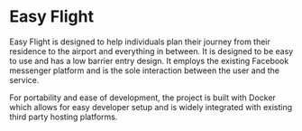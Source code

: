 # Easy Flight

Easy Flight is designed to help individuals plan their journey from their residence
to the airport and everything in between. It is designed to be easy to use and
has a low barrier entry design. It employs the existing Facebook messenger platform
and is the sole interaction between the user and the service.

For portability and ease of development, the project is built with Docker which
allows for easy developer setup and is widely integrated with existing third party
hosting platforms. 
